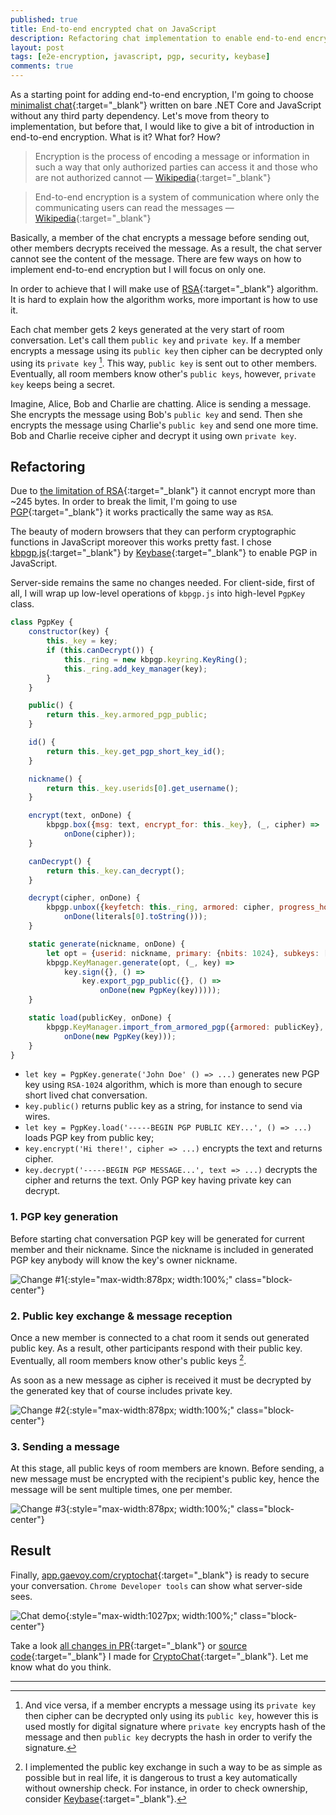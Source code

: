 ```yaml
---
published: true
title: End-to-end encrypted chat on JavaScript
description: Refactoring chat implementation to enable end-to-end encryption via kbpgp.js by Keybase
layout: post
tags: [e2e-encryption, javascript, pgp, security, keybase]
comments: true
---
```


As a starting point for adding end-to-end encryption, I'm going to choose [minimalist chat](/2019/04/07/minimalist-chat.html){:target="_blank"} written on bare .NET Core and JavaScript without any third party dependency. Let's move from theory to implementation, but before that, I would like to give a bit of introduction in end-to-end encryption. What is it? What for? How?

> Encryption is the process of encoding a message or information in such a way that only authorized parties can access it and those who are not authorized cannot — [Wikipedia](https://en.wikipedia.org/wiki/Encryption){:target="_blank"}

> End-to-end encryption is a system of communication where only the communicating users can read the messages — [Wikipedia](https://en.wikipedia.org/wiki/End-to-end_encryption){:target="_blank"}

Basically, a member of the chat encrypts a message before sending out, other members decrypts received the message. As a result, the chat server cannot see the content of the message. There are few ways on how to implement end-to-end encryption but I will focus on only one.

In order to achieve that I will make use of [RSA](<https://en.wikipedia.org/wiki/RSA_(cryptosystem)>){:target="_blank"} algorithm. It is hard to explain how the algorithm works, more important is how to use it.

Each chat member gets 2 keys generated at the very start of room conversation. Let's call them `public key` and `private key`. If a member encrypts a message using its `public key` then cipher can be decrypted only using its `private key` [^1]. This way, `public key` is sent out to other members. Eventually, all room members know other's `public keys`, however, `private key` keeps being a secret.

Imagine, Alice, Bob and Charlie are chatting. Alice is sending a message. She encrypts the message using Bob's `public key` and send. Then she encrypts the message using Charlie's `public key` and send one more time. Bob and Charlie receive cipher and decrypt it using own `private key`.

## Refactoring

Due to [the limitation of RSA](https://security.stackexchange.com/a/33445){:target="_blank"} it cannot encrypt more than ~245 bytes. In order to break the limit, I'm going to use [PGP](https://en.wikipedia.org/wiki/Pretty_Good_Privacy){:target="_blank"} it works practically the same way as `RSA`. 

The beauty of modern browsers that they can perform cryptographic functions in JavaScript moreover this works pretty fast. I chose [kbpgp.js](https://keybase.io/kbpgp){:target="_blank"} by [Keybase](https://keybase.io/){:target="_blank"} to enable PGP in JavaScript.

Server-side remains the same no changes needed. For client-side, first of all, I will wrap up low-level operations of `kbpgp.js` into high-level `PgpKey` class.

```javascript
class PgpKey {
    constructor(key) {
        this._key = key;
        if (this.canDecrypt()) {
            this._ring = new kbpgp.keyring.KeyRing();
            this._ring.add_key_manager(key);
        }
    }

    public() {
        return this._key.armored_pgp_public;
    }

    id() {
        return this._key.get_pgp_short_key_id();
    }

    nickname() {
        return this._key.userids[0].get_username();
    }

    encrypt(text, onDone) {
        kbpgp.box({msg: text, encrypt_for: this._key}, (_, cipher) =>
            onDone(cipher));
    }

    canDecrypt() {
        return this._key.can_decrypt();
    }

    decrypt(cipher, onDone) {
        kbpgp.unbox({keyfetch: this._ring, armored: cipher, progress_hook: null}, (_, literals) =>
            onDone(literals[0].toString()));
    }

    static generate(nickname, onDone) {
        let opt = {userid: nickname, primary: {nbits: 1024}, subkeys: []};
        kbpgp.KeyManager.generate(opt, (_, key) =>
            key.sign({}, () =>
                key.export_pgp_public({}, () =>
                    onDone(new PgpKey(key)))));
    }

    static load(publicKey, onDone) {
        kbpgp.KeyManager.import_from_armored_pgp({armored: publicKey}, (_, key) =>
            onDone(new PgpKey(key)));
    }
}
```

* `let key = PgpKey.generate('John Doe' () => ...)` generates new PGP key using `RSA-1024` algorithm, which is more than enough to secure short lived chat conversation.
* `key.public()` returns public key as a string, for instance to send via wires.
* `let key = PgpKey.load('-----BEGIN PGP PUBLIC KEY...', () => ...)` loads PGP key from public key;
* `key.encrypt('Hi there!', cipher => ...)` encrypts the text and returns cipher.
* `key.decrypt('-----BEGIN PGP MESSAGE...', text => ...)` decrypts the cipher and returns the text. Only PGP key having private key can decrypt.

### 1. PGP key generation

Before starting chat conversation PGP key will be generated for current member and their nickname. Since the nickname is included in generated PGP key anybody will know the key's owner nickname.

![Change #1](/img/cryptochat/change1.png "Change #1" ){:style="max-width:878px; width:100%;" class="block-center"}

### 2. Public key exchange & message reception

Once a new member is connected to a chat room it sends out generated public key. As a result, other participants respond with their public key. Eventually, all room members know other's public keys [^2].

As soon as a new message as cipher is received it must be decrypted by the generated key that of course includes private key.

![Change #2](/img/cryptochat/change2.png "Change #2" ){:style="max-width:878px; width:100%;" class="block-center"}

### 3. Sending a message

At this stage, all public keys of room members are known. Before sending, a new message must be encrypted with the recipient's public key, hence the message will be sent multiple times, one per member. 

![Change #3](/img/cryptochat/change3.png "Change #3" ){:style="max-width:878px; width:100%;" class="block-center"}

## Result

Finally, [app.gaevoy.com/cryptochat](https://app.gaevoy.com/cryptochat/){:target="_blank"} is ready to secure your conversation. `Chrome Developer tools` can show what server-side sees.

![Chat demo](/img/cryptochat/chat-messages.png "Chat demo" ){:style="max-width:1027px; width:100%;" class="block-center"}

Take a look [all changes in PR](https://github.com/gaevoy/Gaev.Chat/pull/5/files){:target="_blank"} or [source code](https://github.com/gaevoy/Gaev.Chat/tree/2.0.0/Gaev.Chat){:target="_blank"} I made for [CryptoChat](https://app.gaevoy.com/cryptochat/){:target="_blank"}. Let me know what do you think.

---

[^1]: And vice versa, if a member encrypts a message using its `private key` then cipher can be decrypted only using its `public key`, however this is used mostly for digital signature where `private key` encrypts hash of the message and then `public key` decrypts the hash in order to verify the signature.

[^2]: I implemented the public key exchange in such a way to be as simple as possible but in real life, it is dangerous to trust a key automatically without ownership check. For instance, in order to check ownership, consider [Keybase](https://keybase.io/){:target="_blank"}.
